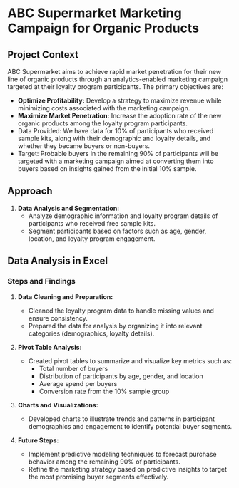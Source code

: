 # ABC Supermarket Marketing Campaign for Organic Products

## Project Context

ABC Supermarket aims to achieve rapid market penetration for their new line of organic products through an analytics-enabled marketing campaign targeted at their loyalty program participants. The primary objectives are:

- **Optimize Profitability:** Develop a strategy to maximize revenue while minimizing costs associated with the marketing campaign.
- **Maximize Market Penetration:** Increase the adoption rate of the new organic products among the loyalty program participants.
- Data Provided: We have data for 10% of participants who received sample kits, along with their demographic and loyalty details, and whether they became buyers or non-buyers.
- Target: Probable buyers in the remaining 90% of participants will be targeted with a marketing campaign aimed at converting them into buyers based on insights gained from the initial 10% sample.


## Approach

1. **Data Analysis and Segmentation:**
   - Analyze demographic information and loyalty program details of participants who received free sample kits.
   - Segment participants based on factors such as age, gender, location, and loyalty program engagement.


## Data Analysis in Excel

### Steps and Findings

1. **Data Cleaning and Preparation:**
   - Cleaned the loyalty program data to handle missing values and ensure consistency.
   - Prepared the data for analysis by organizing it into relevant categories (demographics, loyalty details).

2. **Pivot Table Analysis:**
   - Created pivot tables to summarize and visualize key metrics such as:
     - Total number of buyers
     - Distribution of participants by age, gender, and location
     - Average spend per buyers
     - Conversion rate from the 10% sample group

3. **Charts and Visualizations:**
   - Developed charts to illustrate trends and patterns in participant demographics and engagement to identify potential buyer segments.

4. **Future Steps:**
   - Implement predictive modeling techniques to forecast purchase behavior among the remaining 90% of participants.
   - Refine the marketing strategy based on predictive insights to target the most promising buyer segments effectively.

